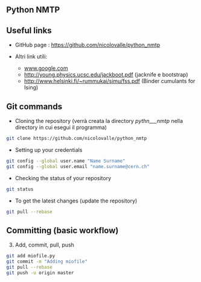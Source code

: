 ## Python NMTP

## Useful links



* GitHub page : https://github.com/nicolovalle/python_nmtp

* Altri link utili:
  * www.google.com
  * http://young.physics.ucsc.edu/jackboot.pdf (jacknife e bootstrap)
  * http://www.helsinki.fi/~rummukai/simu/fss.pdf (Binder cumulants for Ising)




## Git commands

* Cloning the repository (verrà creata la directory _pythn___nmtp_ nella directory in cui esegui il programma)

```sh
git clone https://github.com/nicolovalle/python_nmtp
```


* Setting up your credentials
```sh
git config --global user.name "Name Surname"
git config --global user.email "name.surname@cern.ch"
```





* Checking the status of your repository
```sh
git status
```


* To get the latest changes (update the repository)
```sh
git pull --rebase
```




## Committing (basic workflow)


3. Add, commit, pull, push
```sh
git add miofile.py
git commit -m "Adding miofile"
git pull --rebase
git push -u origin master
```

